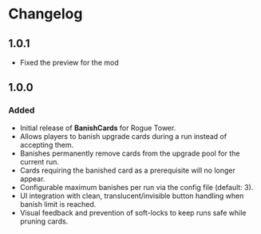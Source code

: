# Changelog

## 1.0.1
 - Fixed the preview for the mod

## 1.0.0

### Added
- Initial release of **BanishCards** for Rogue Tower.
- Allows players to banish upgrade cards during a run instead of accepting them.
- Banishes permanently remove cards from the upgrade pool for the current run.
- Cards requiring the banished card as a prerequisite will no longer appear.
- Configurable maximum banishes per run via the config file (default: 3).
- UI integration with clean, translucent/invisible button handling when banish limit is reached.
- Visual feedback and prevention of soft-locks to keep runs safe while pruning cards.
